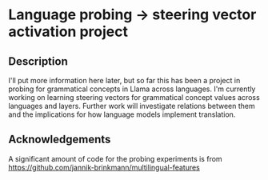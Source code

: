 # Language probing -> steering vector activation project

## Description

I'll put more information here later, but so far this has been a project in probing for grammatical concepts in Llama across languages. I'm currently working on learning steering vectors for grammatical concept values across languages and layers. Further work will investigate relations between them and the implications for how language models implement translation.

## Acknowledgements

A significant amount of code for the probing experiments is from https://github.com/jannik-brinkmann/multilingual-features
